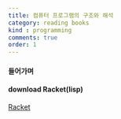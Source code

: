 ```yaml
---
title: 컴퓨터 프로그램의 구조와 해석 
category: reading books
kind : programming
comments: true
order: 1
---
```


#### 들어가며

#### download Racket(lisp)
[Racket](https://download.racket-lang.org/)